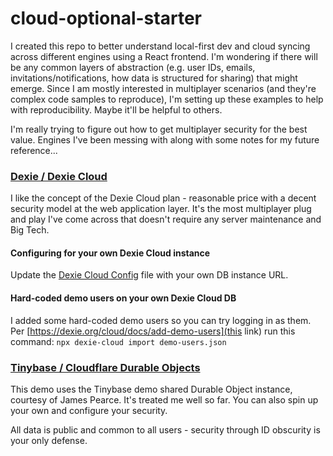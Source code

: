 # cloud-optional-starter

I created this repo to better understand local-first dev and cloud syncing across different engines using a React frontend. I'm wondering if there will be any common layers of abstraction (e.g. user IDs, emails, invitations/notifications, how data is structured for sharing) that might emerge. Since I am mostly interested in multiplayer scenarios (and they're complex code samples to reproduce), I'm setting up these examples to help with reproducibility. Maybe it'll be helpful to others.

I'm really trying to figure out how to get multiplayer security for the best value. Engines I've been messing with along with some notes for my future reference...


### [Dexie / Dexie Cloud](https://dexie.org/cloud/)
I like the concept of the Dexie Cloud plan - reasonable price with a decent security model at the web application layer. It's the most multiplayer plug and play I've come across that doesn't require any server maintenance and Big Tech.

#### Configuring for your own Dexie Cloud instance
Update the [Dexie Cloud Config](./src/data/sync-engines/dexie-cloud/dexie-config.ts) file with your own DB instance URL.

#### Hard-coded demo users on your own Dexie Cloud DB
I added some hard-coded demo users so you can try logging in as them. Per [https://dexie.org/cloud/docs/add-demo-users](this link) run this command: `npx dexie-cloud import demo-users.json`



### [Tinybase / Cloudflare Durable Objects](https://tinybase.org/guides/integrations/cloudflare-durable-objects/)

This demo uses the Tinybase demo shared Durable Object instance, courtesy of James Pearce. It's treated me well so far. You can also spin up your own and configure your security.

All data is public and common to all users - security through ID obscurity is your only defense.
